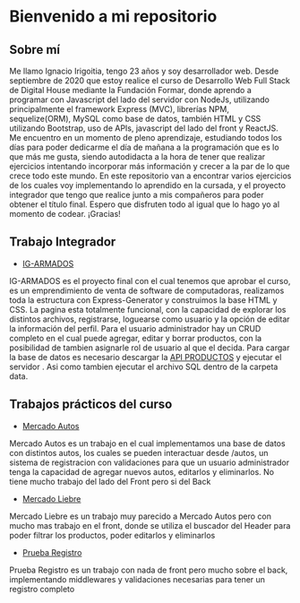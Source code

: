 # Bienvenido a mi repositorio

## Sobre mí

Me llamo Ignacio Irigoitia, tengo 23 años y soy desarrollador web. Desde septiembre de 2020 que estoy realice el curso de Desarrollo Web Full Stack de Digital House mediante la Fundación Formar, donde aprendo a programar con Javascript del lado del servidor con NodeJs, utilizando principalmente el framework Express (MVC), librerías NPM, sequelize(ORM), MySQL como base de datos, también HTML y CSS utilizando Bootstrap, uso de APIs, javascript del lado del front y ReactJS. Me encuentro en un momento de pleno aprendizaje, estudiando todos los días para poder dedicarme el día de mañana a la programación que es lo que más me gusta, siendo autodidacta a la hora de tener que realizar ejercicios intentando incorporar más información y crecer a la par de lo que crece todo este mundo. En este repositorio van a encontrar varios ejercicios de los cuales voy implementando lo aprendido en la cursada, y el proyecto integrador que tengo que realice junto a mis compañeros para poder obtener el título final. Espero que disfruten todo al igual que lo hago yo al momento de codear. ¡Gracias!

## Trabajo Integrador 

- [IG-ARMADOS](https://github.com/crisode/grupo_3_IG-ARMADOS)<br>

IG-ARMADOS es el proyecto final con el cual tenemos que aprobar el curso, es un emprendimiento de venta de software de computadoras, realizamos toda la estructura con Express-Generator y construimos la base HTML y CSS. La pagina esta totalmente funcional, con la capacidad de explorar los distintos archivos, registrarse, loguearse como usuario y la opción de editar la información del perfil. Para el usuario administrador hay un CRUD completo en el cual puede agregar, editar y borrar productos, con la posibilidad de tambien asignarle rol de usuario al que el decida. Para cargar la base de datos es necesario descargar la [API PRODUCTOS](https://github.com/lautarovaldez12/igArmados-API) y ejecutar el servidor . Asi como tambien ejecutar el archivo SQL dentro de la carpeta data.

## Trabajos prácticos del curso

- [Mercado Autos](https://github.com/ignacioirigoitia/mercadoAutosV2) <br>

Mercado Autos es un trabajo en el cual implementamos una base de datos con distintos autos, los cuales se pueden interactuar desde /autos, un sistema de registracion con validaciones para que un usuario administrador tenga la capacidad de agregar nuevos autos, editarlos y eliminarlos. No tiene mucho trabajo del lado del Front pero si del Back

- [Mercado Liebre](https://github.com/ignacioirigoitia/mercadoLiebreV3)<br>

Mercado Liebre es un trabajo muy parecido a Mercado Autos pero con mucho mas trabajo en el front, donde se utiliza el buscador del Header para poder filtrar los productos, poder editarlos y eliminarlos

- [Prueba Registro](https://github.com/ignacioirigoitia/pruebaRegistro)<br>

Prueba Registro es un trabajo con nada de front pero mucho sobre el back, implementando middlewares y validaciones necesarias para tener un registro completo
